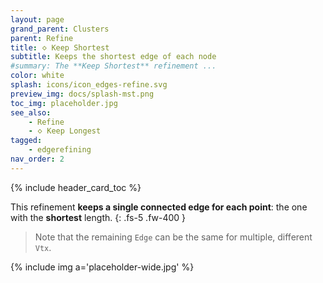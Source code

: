 ```yaml
---
layout: page
grand_parent: Clusters
parent: Refine
title: 🝔 Keep Shortest
subtitle: Keeps the shortest edge of each node
#summary: The **Keep Shortest** refinement ...
color: white
splash: icons/icon_edges-refine.svg
preview_img: docs/splash-mst.png
toc_img: placeholder.jpg
see_also:
    - Refine
    - 🝔 Keep Longest
tagged: 
    - edgerefining
nav_order: 2
---
```


{% include header_card_toc %}

This refinement **keeps a single connected edge for each point**: the one with the **shortest** length.
{: .fs-5 .fw-400 } 

>Note that the remaining `Edge` can be the same for multiple, different `Vtx`.

{% include img a='placeholder-wide.jpg' %}
